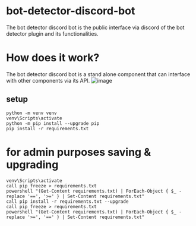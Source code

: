 # bot-detector-discord-bot
The bot detector discord bot is the public interface via discord of the bot detector plugin and its functionalities.

# How does it work?
The bot detector discord bot is a stand alone component that can interface with other components via its API.
![image](https://user-images.githubusercontent.com/40169115/154528234-fcd0ae4c-78a1-4d52-b446-0b7086bdf55a.png)

## setup
```
python -m venv venv
venv\Scripts\activate
python -m pip install --upgrade pip
pip install -r requirements.txt
``` 
# for admin purposes saving & upgrading

```
venv\Scripts\activate
call pip freeze > requirements.txt
powershell "(Get-Content requirements.txt) | ForEach-Object { $_ -replace '==', '>=' } | Set-Content requirements.txt"
call pip install -r requirements.txt --upgrade
call pip freeze > requirements.txt
powershell "(Get-Content requirements.txt) | ForEach-Object { $_ -replace '>=', '==' } | Set-Content requirements.txt"
```